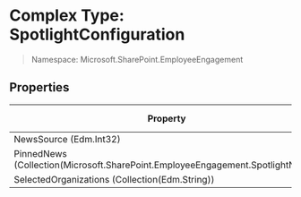 # Complex Type: SpotlightConfiguration

> Namespace: Microsoft.SharePoint.EmployeeEngagement

## Properties

Property | SPO | SP 2019 | SP 2016 | SP 2013
----------|:---:|:-------:|:-------:|:-------:
NewsSource (Edm.Int32) | ✅ | ❌ | ❌ | ❌
PinnedNews (Collection(Microsoft.SharePoint.EmployeeEngagement.SpotlightNews)) | ✅ | ❌ | ❌ | ❌
SelectedOrganizations (Collection(Edm.String)) | ✅ | ❌ | ❌ | ❌